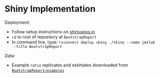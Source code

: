 # Shiny Implementation

Deployment:
* Follow setup instructions on [shinyapps.io](https://www.shinyapps.io/admin/#/dashboard)
* `cd` to root of repository at `BootstrapReport`
* In command line, type: `rsconnect deploy shiny ./shiny --name jmslab --title BootstrapReport`

Data:
* Example `ratio` replicates and estimates downloaded from [`BootstrapReport/examples`](https://github.com/JMSLab/BootstrapReport/tree/d45a3bea434907da5ed293c2b7cda0a36a7be1cb/examples)

